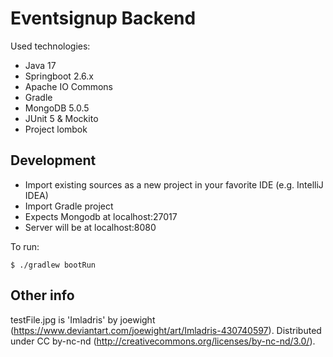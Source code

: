 # Eventsignup Backend
Used technologies:

- Java 17
- Springboot 2.6.x
- Apache IO Commons
- Gradle
- MongoDB 5.0.5
- JUnit 5 & Mockito
- Project lombok

## Development

- Import existing sources as a new project in your favorite IDE (e.g. IntelliJ IDEA)
- Import Gradle project
- Expects Mongodb at localhost:27017
- Server will be at localhost:8080

To run:

    $ ./gradlew bootRun

## Other info
testFile.jpg is 'Imladris' by joewight (https://www.deviantart.com/joewight/art/Imladris-430740597). Distributed under  CC by-nc-nd (http://creativecommons.org/licenses/by-nc-nd/3.0/).
